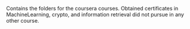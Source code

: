Contains the folders for the coursera courses.
Obtained certificates in MachineLearning, crypto, and information retrieval did not pursue in any other course.